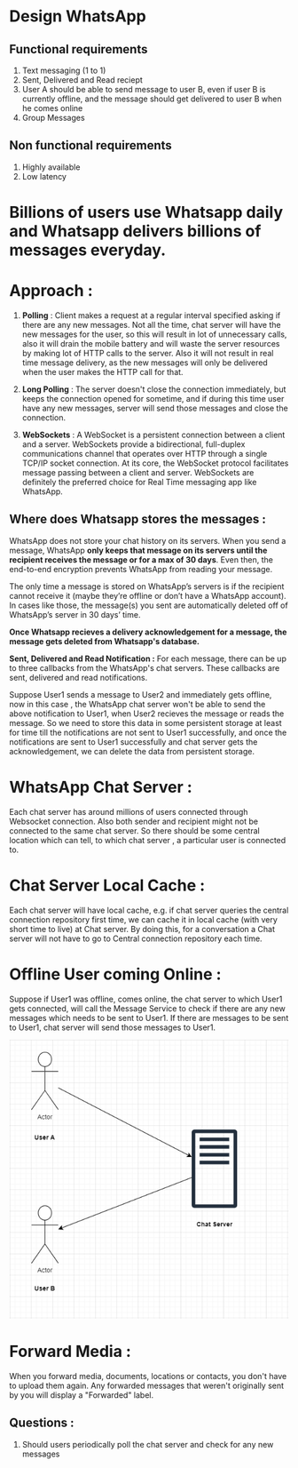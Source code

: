 # Design WhatsApp

## Functional requirements
1. Text messaging (1 to 1)
2. Sent, Delivered and Read reciept
3. User A should be able to send message to user B, even if user B is currently offline, and the message should get delivered to user B when he comes online
4. Group Messages

## Non functional requirements
1. Highly available
2. Low latency

# Billions of users use Whatsapp daily and Whatsapp delivers billions of messages everyday.

# Approach :

1. **Polling** : Client makes a request at a regular interval specified asking if there are any new messages. Not all the time, chat server will have the new messages for the user, so this will result in lot of unnecessary calls, also it will drain the mobile battery and will waste the server resources by making lot of HTTP calls to the server. Also it will not result in real time message delivery, as the new messages will only be delivered when the user makes the HTTP call for that.

2. **Long Polling** : The server doesn't close the connection immediately, but keeps the connection opened for sometime, and if during this time user have any new messages, server will send those messages and close the connection.

3. **WebSockets** : A WebSocket is a persistent connection between a client and a server. WebSockets provide a bidirectional, full-duplex communications channel that operates over HTTP through a single TCP/IP socket connection. At its core, the WebSocket protocol facilitates message passing between a client and server. WebSockets are definitely the preferred choice for Real Time messaging app like WhatsApp.


## Where does Whatsapp stores the messages :
WhatsApp does not store your chat history on its servers. When you send a message, WhatsApp **only keeps that message on its servers until the recipient receives the message or for a max of 30 days**. Even then, the end-to-end encryption prevents WhatsApp from reading your message. 

The only time a message is stored on WhatsApp’s servers is if the recipient cannot receive it (maybe they’re offline or don’t have a WhatsApp account). In cases like those, the message(s) you sent are automatically deleted off of WhatsApp’s server in 30 days’ time. 

**Once Whatsapp recieves a delivery acknowledgement for a message, the message gets deleted from Whatsapp's database.**

**Sent, Delivered and Read Notification :**
For each message, there can be up to three callbacks from the WhatsApp's chat servers. These callbacks are sent, delivered and read notifications.

Suppose User1 sends a message to User2 and immediately gets offline, now in this case , the WhatsApp chat server won't be able to send the above notification to User1, when User2 recieves the message or reads the message. So we need to store this data in some persistent storage at least for time till the notifications are not sent to User1 successfully, and once the notifications are sent to User1 successfully and chat server gets the acknowledgement, we can delete the data from persistent storage.

# WhatsApp Chat Server :
Each chat server has around millions of users connected through Websocket connection. Also both sender and recipient might not be connected to the same chat server.
So there should be some central location which can tell, to which chat server , a particular user is connected to.

# Chat Server Local Cache :
Each chat server will have local cache, e.g. if chat server queries the central connection repository first time, we can cache it in local cache (with very short time to live) at Chat server. By doing this, for a conversation a Chat server will not have to go to Central connection repository each time.

# Offline User coming Online :
Suppose if User1 was offline, comes online, the chat server to which User1 gets connected, will call the Message Service to check if there are any new messages which needs to be sent to User1. If there are messages to be sent to User1, chat server will send those messages to User1. 

!["Whatsapp"](whatsapp.PNG?raw=true)

# Forward Media :
When you forward media, documents, locations or contacts, you don't have to upload them again. Any forwarded messages that weren't originally sent by you will display a "Forwarded" label.


## Questions :
1. Should users periodically poll the chat server and check for any new messages

